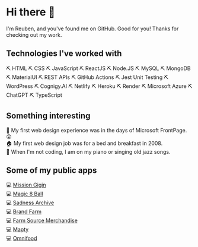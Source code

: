 # Hi there 👋

I'm Reuben, and you've found me on GitHub. Good for you! Thanks for checking out my work.

## Technologies I've worked with

  ⛏ HTML 
  ⛏ CSS 
  ⛏ JavaScript 
  ⛏ ReactJS 
  ⛏ Node.JS 
  ⛏ MySQL 
  ⛏ MongoDB 
  ⛏ MaterialUI 
  ⛏ REST APIs 
  ⛏ GitHub Actions 
  ⛏ Jest Unit Testing 
  ⛏ WordPress 
  ⛏ Cognigy.AI
  ⛏ Netlify 
  ⛏ Heroku 
  ⛏ Render
  ⛏ Microsoft Azure 
  ⛏ ChatGPT 
  ⛏ TypeScript  
  
## Something interesting
🧭 My first web design experience was in the days of Microsoft FrontPage. 😲  
🏠 My first web design job was for a bed and breakfast in 2008.  
🎷 When I'm not coding, I am on my piano or singing old jazz songs.   
<!--⚡ I created my username "nzlotrfan" (New Zealand Lord of the Rings fan) when I was 12 years old. And today, it still holds true!  -->

## Some of my public apps
💻 	[Mission Gigin](https://www.missiongigin.com/?src=github)  
💻 	[Magic 8 Ball](https://nzlotrfan.github.io/magic8ball/?src=github)  
💻 	[Sadness Archive](https://www.sadnessarchive.com/?src=github)  
💻 	[Brand Farm](https://www.brandfarm.co.nz/?src=github)  
💻 	[Farm Source Merchandise](https://fs.brandfarm.co.nz/?src=github)  
💻 	[Mapty](https://nzlotrfan.github.io/mapty/?src=github)  
💻 	[Omnifood](https://omnifood-reuben.netlify.app/?src=github)  
